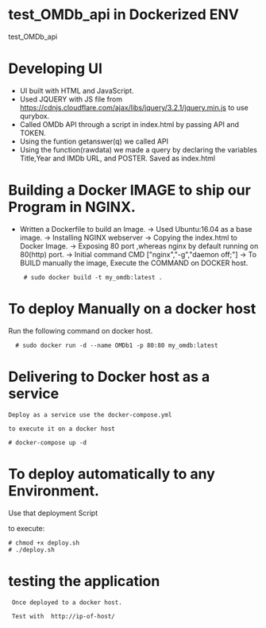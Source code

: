 # test_OMDb_api in Dockerized ENV
test_OMDb_api


# Developing UI

* UI built with HTML and JavaScript. 
* Used JQUERY with JS file from https://cdnjs.cloudflare.com/ajax/libs/jquery/3.2.1/jquery.min.js to use qurybox.
* Called OMDb API through a script in index.html by passing API and TOKEN.
* Using the funtion getanswer(q) we called  API
* Using the function(rawdata) we made a query by declaring the variables Title,Year and IMDb URL, and POSTER.
    Saved as index.html

# Building a Docker IMAGE to ship our Program in NGINX.

* Written a Dockerfile to build an Image.
   -> Used Ubuntu:16.04 as a base image.
   -> Installing NGINX webserver
   -> Copying the index.html to Docker Image.
   -> Exposing 80 port ,whereas nginx by default running on 80(http) port.
   -> Initial command CMD ["nginx","-g","daemon off;"]
   -> To BUILD manually the image, Execute the COMMAND on DOCKER host.
   
       # sudo docker build -t my_omdb:latest .
       
# To deploy Manually on a docker host

Run the following command on docker host.
        
      # sudo docker run -d --name OMDb1 -p 80:80 my_omdb:latest
      
# Delivering to Docker host as a service 

    Deploy as a service use the docker-compose.yml 
    
    to execute it on a docker host
    
    # docker-compose up -d
    
    
# To deploy automatically to any Environment.


  Use that deployment Script
  
  
  to execute:
  
    # chmod +x deploy.sh
    # ./deploy.sh
    
    
   
# testing the application

     Once deployed to a docker host.
     
     Test with  http://ip-of-host/




     
    
       
   


